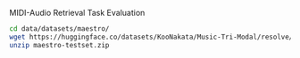 MIDI-Audio Retrieval Task Evaluation
```bash
cd data/datasets/maestro/
wget https://huggingface.co/datasets/KooNakata/Music-Tri-Modal/resolve/main/maestro-testset.zip
unzip maestro-testset.zip
```